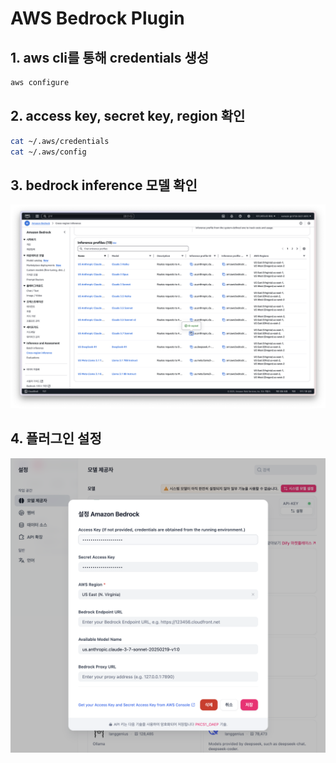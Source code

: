 # AWS Bedrock Plugin

## 1. aws cli를 통해 credentials 생성

```bash
aws configure
```

## 2. access key, secret key, region 확인

```bash
cat ~/.aws/credentials
cat ~/.aws/config
```

## 3. bedrock inference 모델 확인

![bedrock inference model](./images/bedrock-inference-model.png)

## 4. 플러그인 설정

![bedrock plugin settings](./images/bedrock-plugin-settings.png)
